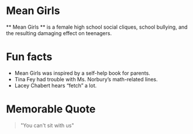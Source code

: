 # Mean Girls
** Mean Girls ** is a female high school social cliques, school bullying, and the resulting damaging effect on teenagers.

# Fun facts
- Mean Girls was inspired by a self-help book for parents.
- Tina Fey had trouble with Ms. Norbury’s math-related lines.
- Lacey Chabert hears “fetch” a lot.

# Memorable Quote
> "You can't sit with us"
